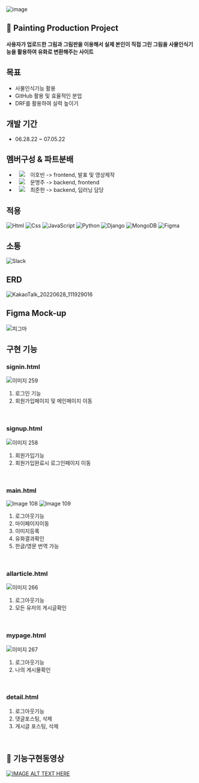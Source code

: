 ![image](https://user-images.githubusercontent.com/102009707/187968238-06ebffdd-b7ca-4b7d-813d-c570d10bc90a.png)

## 🎨 Painting Production Project
#### 사용자가 업로드한 그림과 그림판을 이용해서 실제 본인이 직접 그린 그림을 사물인식기능을 활용하여 유화로 변환해주는 사이트

## 목표
-   사물인식기능 활용
-   GitHub 활용 및 효율적인 분업
-   DRF를 활용하여 실력 높이기

## 개발 기간
-   06.28.22 ~ 07.05.22

## 멤버구성 & 파트분배
-   <a href="https://github.com/DingoFreestyle"><img 
          src="http://img.shields.io/badge/-Git%20Hub-010000?style=flat&logo=github&link=https://alpox.kr"
          style="height : auto; margin-left : 10px; margin-right : 10px;"/></a> 이호빈 -> frontend, 발표 및 영상제작
-   <a href="https://github.com/Moonmooj"><img 
          src="http://img.shields.io/badge/-Git%20Hub-010000?style=flat&logo=github&link=https://alpox.kr"
          style="height : auto; margin-left : 10px; margin-right : 10px;"/></a> 문명주 -> backend, frontend
-   <a href="https://github.com/attabooi"><img 
          src="http://img.shields.io/badge/-Git%20Hub-010000?style=flat&logo=github&link=https://alpox.kr"
          style="height : auto; margin-left : 10px; margin-right : 10px;"/></a> 최준헌 -> backend, 딥러닝 담당

## 적용
<img alt="Html" src ="https://img.shields.io/badge/HTML5-E34F26.svg?&style=for-the-badge&logo=HTML5&logoColor=white"/> <img alt="Css" src ="https://img.shields.io/badge/CSS3-1572B6.svg?&style=for-the-badge&logo=CSS3&logoColor=white"/> <img alt="JavaScript" src ="https://img.shields.io/badge/JavaScriipt-F7DF1E.svg?&style=for-the-badge&logo=JavaScript&logoColor=black"/> <img alt="Python" src ="https://img.shields.io/badge/Python-3776AB.svg?&style=for-the-badge&logo=Python&logoColor=white"/> <img alt="Django" src ="https://img.shields.io/badge/Django-E34F30.svg?&style=for-the-badge&logo=Django&logoColor=white"/> <img alt="MongoDB" src ="https://img.shields.io/badge/MongoDB-3DDC84.svg?&style=for-the-badge&logo=MongoDB&logoColor=black"/> <img alt="Figma" src ="https://img.shields.io/badge/Figma-6F6EAE.svg?&style=for-the-badge&logo=Figma&logoColor=black"/>

## 소통
<img alt="Slack" src ="https://img.shields.io/badge/Slack-8A576D.svg?&style=for-the-badge&logo=Slack&logoColor=black"/>

## ERD
![KakaoTalk_20220628_111929016](https://user-images.githubusercontent.com/102009707/176095874-34683367-78e6-440f-8cd7-0e1397bc03eb.png)

## Figma Mock-up
![피그마](https://user-images.githubusercontent.com/102009707/176095899-2890595f-f0f4-4b82-96d1-1822d54adfc2.png)

## 구현 기능
### signin.html<br>
![이미지 259](https://user-images.githubusercontent.com/102009707/187969353-a48c01fe-cb46-412f-a51e-105c3709cdfd.png)
<br>
1. 로그인 기능 
2. 회원가입페이지 및 메인페이지 이동
<br>

### signup.html<br>
![이미지 258](https://user-images.githubusercontent.com/102009707/187969337-b3098593-2bde-4ddc-a4f5-1adfd305bc9e.png)
<br>
1. 회원가입기능
2. 회원가입완료시 로그인페이지 이동
<br>

### main.html<br>
![Image 108](https://user-images.githubusercontent.com/102009707/187969414-a3ec7ddf-d5cc-4480-b7d1-0b7e1e5b71ce.png)
![Image 109](https://user-images.githubusercontent.com/102009707/187969588-4db25f2f-fcd3-495a-985d-81216d450114.png)
<br>
1. 로그아웃기능
2. 마이페이지이동
3. 이미지등록
4. 유화결과확인
5. 한글/영문 번역 가능 
<br>

### allarticle.html<br>
![이미지 266](https://user-images.githubusercontent.com/102009707/187969565-f2f80ad1-1544-4a2e-9d6f-2f74d9f3f63e.png)
<br>
1. 로그아웃기능
2. 모든 유저의 게시글확인
<br>

### mypage.html<br>
![이미지 267](https://user-images.githubusercontent.com/102009707/187969665-cd011bae-6f5e-42de-aced-c69bfcc54616.png)
<br>
1. 로그아웃기능
2. 나의 게시물확인
<br>

### detail.html<br>
1. 로그아웃기능
2. 댓글포스팅, 삭제
3. 게시글 포스팅, 삭제 
<br>

## 👀 기능구현동영상
[![IMAGE ALT TEXT HERE](https://iboxcomein.com/wp-content/uploads/2021/08/%EC%9C%A0%ED%8A%9C%EB%B8%8C_%EB%A1%9C%EA%B3%A0.png)](https://www.youtube.com/watch?v=1MRtEahLy1I)



